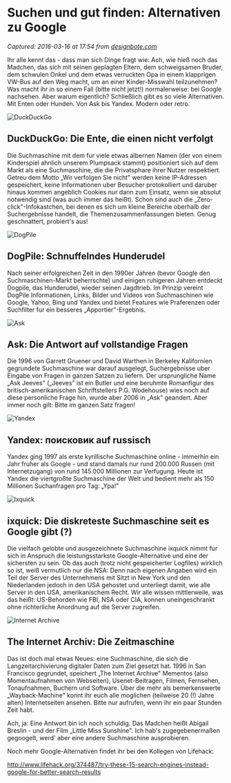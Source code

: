 # Suchen und gut finden: Alternativen zu Google

_Captured: 2016-03-16 at 17:54 from [designbote.com](http://designbote.com/32659/suchen-und-gut-finden-alternativen-zu-google)_

Ihr alle kennt das - dass man sich Dinge fragt wie: Ach, wie hieß noch das Madchen, das sich mit seinen geplagten Eltern, dem schweigsamen Bruder, dem schwulen Onkel und dem etwas verruckten Opa in einem klapprigen VW-Bus auf den Weg macht, um an einer Kinder-Misswahl teilzunehmen? Was macht ihr in so einem Fall (bitte nicht jetzt!) normalerweise: bei Google nachsehen. Aber warum eigentlich? Schließlich gibt es so viele Alternativen. Mit Enten oder Hunden. Von Ask bis Yandex. Modern oder retro.

![DuckDuckGo](http://designbote.com/wp-content/uploads/2016/03/Suchmaschinen_DuckDuckGo.png)

## DuckDuckGo: Die Ente, die einen nicht verfolgt

Die Suchmaschine mit dem fur viele etwas albernen Namen (der von einem Kinderspiel ahnlich unserem Plumpsack stammt) positioniert sich auf dem Markt als eine Suchmaschine, die die Privatsphare ihrer Nutzer respektiert. Getreu dem Motto „Wir verfolgen Sie nicht" werden keine IP-Adressen gespeichert, keine Informationen uber Besucher protokolliert und daruber hinaus kommen angeblich Cookies nur dann zum Einsatz, wenn sie absolut notwendig sind (was auch immer das heißt). Schon sind auch die „Zero-click"-Infokastchen, bei denen es sich um kleine Bereiche oberhalb der Suchergebnisse handelt, die Themenzusammenfassungen bieten. Genug geschnattert, probiert's aus!

![DogPile](http://designbote.com/wp-content/uploads/2016/03/Suchmaschinen_DogPile.png)

## DogPile: Schnuffelndes Hunderudel

Nach seiner erfolgreichen Zeit in den 1990er Jahren (bevor Google den Suchmaschinen-Markt beherrschte) und einigen ruhigeren Jahren entdeckt Dogpile, das Hunderudel, wieder seinen Jagdtrieb. Im Prinzip vereint DogPile Informationen, Links, Bilder und Videos von Suchmaschinen wie Google, Yahoo, Bing und Yandex und bietet Features wie Praferenzen oder Suchfilter fur ein besseres „Apportier"-Ergebnis.

![Ask](http://designbote.com/wp-content/uploads/2016/03/Suchmaschinen_Ask.png)

## Ask: Die Antwort auf vollstandige Fragen

Die 1996 von Garrett Gruener und David Warthen in Berkeley Kalifornien gegrundete Suchmaschine war darauf ausgelegt, Suchergebnisse uber Eingabe von Fragen in ganzen Satzen zu liefern. Der ursprungliche Name „Ask Jeeves" („Jeeves" ist ein Butler und eine beruhmte Romanfigur des britisch-amerikanischen Schriftstellers P.G. Wodehouse) wies noch auf diese personliche Frage hin, wurde aber 2006 in „Ask" geandert. Aber immer noch gilt: Bitte im ganzen Satz fragen!

![Yandex](http://designbote.com/wp-content/uploads/2016/03/Suchmaschinen_Yandex.png)

## Yandex: поисковик auf russisch

Yandex ging 1997 als erste kyrillische Suchmaschine online - immerhin ein Jahr fruher als Google - und stand damals nur rund 200.000 Russen (mit Internetzugang) von rund 145.000 Millionen zur Verfugung. Heute ist Yandex die viertgroßte Suchmaschine der Welt und bedient mehr als 150 Millionen Suchanfragen pro Tag: „Ypa!"

![Ixquick](http://designbote.com/wp-content/uploads/2016/03/Suchmaschinen_Ixquick.png)

## ixquick: Die diskreteste Suchmaschine seit es Google gibt (?)

Die vielfach gelobte und ausgezeichnete Suchmaschine ixquick nimmt fur sich in Anspruch die leistungsstarkste Google-Alternative und eine der sichersten zu sein. Ob das auch (trotz nicht gespeicherter Logfiles) wirklich so ist, weiß vermutlich nur die NSA: Denn nach eigenen Angaben wird ein Teil der Server des Unternehmens mit Sitzt in New York und den Niederlanden jedoch in den USA gehostet und unterliegt damit, wie alle Server in den USA, amerikanischem Recht. Wir alle wissen mittlerweile, was das heißt: US-Behorden wie FBI, NSA oder CIA, konnen uneingeschrankt ohne richterliche Anordnung auf die Server zugreifen.

![Internet Archive](http://designbote.com/wp-content/uploads/2016/03/Suchmaschinen_Internet-Archive.png)

## The Internet Archiv: Die Zeitmaschine

Das ist doch mal etwas Neues: eine Suchmaschine, die sich die Langzeitarchivierung digitaler Daten zum Ziel gesetzt hat. 1996 in San Francisco gegrundet, speichert „The Internet Archive" Mementos (also Momentaufnahmen von Webseiten), Usenet-Beitragen, Filmen, Fernsehen, Tonaufnahmen, Buchern und Software. Über die mehr als bemerkenswerte „Wayback-Machine" konnt ihr euch alle moglichen (teilweise 20 (!) Jahre alten) Internetseiten ansehen. Bitte nur aufrufen, wenn ihr ein paar Stunden Zeit habt.

Ach, ja: Eine Antwort bin ich noch schuldig. Das Madchen heißt Abigail Breslin - und der Film „Little Miss Sunshine". Ich hab's zugegebenermaßen gegoogelt, werd' aber eine andere Suchmaschine ausprobieren.

Noch mehr Google-Alternativen findet ihr bei den Kollegen von Lifehack:

<http://www.lifehack.org/374487/try-these-15-search-engines-instead-google-for-better-search-results>
